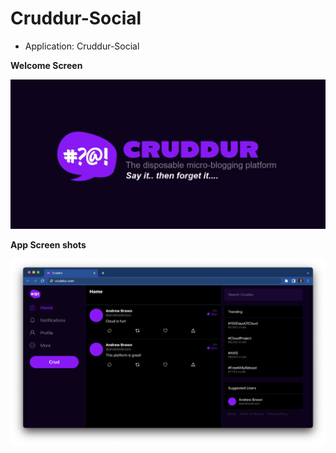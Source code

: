 # Cruddur-Social

- Application: Cruddur-Social

**Welcome Screen**

![Cruddur Graphic](_docs/assets/cruddur-banner.jpg)

**App Screen shots**

![Cruddur Screenshot](_docs/assets/cruddur-screenshot.png)
